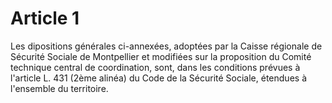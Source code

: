 # Article 1

Les dipositions générales ci-annexées, adoptées par la Caisse régionale de Sécurité Sociale de Montpellier et modifiées sur la proposition du Comité technique central de coordination, sont, dans les conditions prévues à l'article L. 431 (2ème alinéa) du Code de la Sécurité Sociale, étendues à l'ensemble du territoire.
